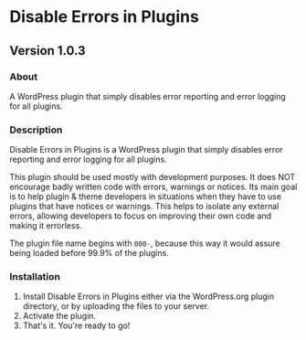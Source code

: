 Disable Errors in Plugins
=========================

## Version 1.0.3

### About

A WordPress plugin that simply disables error reporting and error logging for all plugins.

### Description

Disable Errors in Plugins is a WordPress plugin that simply disables error reporting and error logging for all plugins.

This plugin should be used mostly with development purposes. It does NOT encourage badly written code with errors, warnings or notices. Its main goal is to help plugin & theme developers in situations when they have to use plugins that have notices or warnings. This helps to isolate any external errors, allowing developers to focus on improving their own code and making it errorless.

The plugin file name begins with `000-`, because this way it would assure being loaded before 99.9% of the plugins.

### Installation

1. Install Disable Errors in Plugins either via the WordPress.org plugin directory, or by uploading the files to your server.
1. Activate the plugin.
1. That's it. You're ready to go!